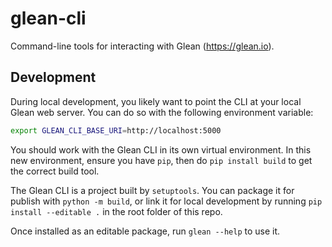 # glean-cli

Command-line tools for interacting with Glean (https://glean.io).

## Development

During local development, you likely want to point the CLI at your local
Glean web server. You can do so with the following environment variable:

```bash
export GLEAN_CLI_BASE_URI=http://localhost:5000
```

You should work with the Glean CLI in its own virtual environment. In this
new environment, ensure you have `pip`, then do `pip install build` to get
the correct build tool.

The Glean CLI is a project built by `setuptools`. You can package it for
publish with `python -m build`, or link it for local development by running
`pip install --editable .` in the root folder of this repo.

Once installed as an editable package, run `glean --help` to use it.
